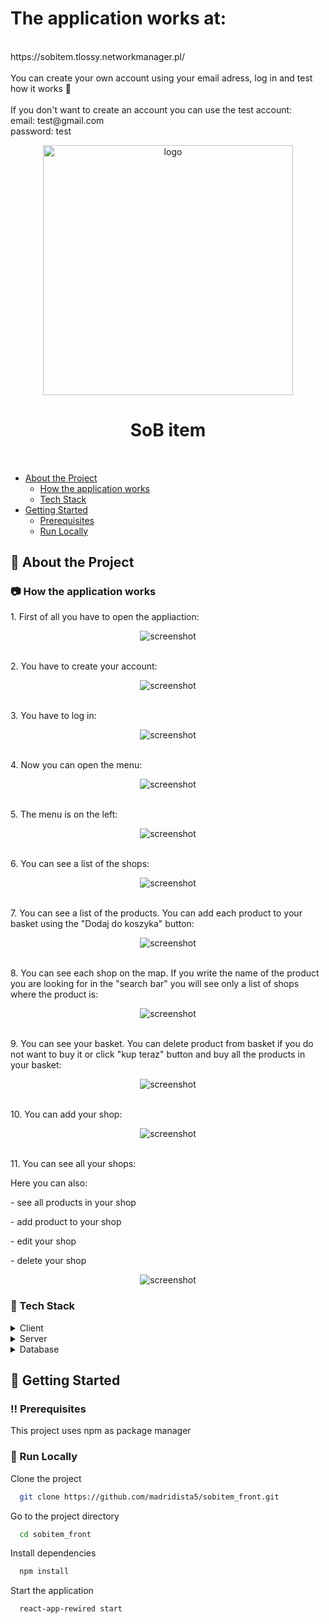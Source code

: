 <h1>The application works at:</h1>
<br>
https://sobitem.tlossy.networkmanager.pl/
<br>
<br>
You can create your own account using your email adress, log in and test how it works 🙂
<br>
<br>
If you don't want to create an account you can use the test account:
<br>
email: test@gmail.com
<br>
password: test


<div align="center">

  <a href="https://sobitem.tlossy.networkmanager.pl" target="_blank"><img src="https://raw.githubusercontent.com/madridista5/madridista5/main/1_0_GIF_0.GIF" alt="logo" width="400" height="auto" /></a>
  <h1>SoB item</h1>
 
<h4>
    
  </h4>
</div>

<br />


- [About the Project](#star2-about-the-project)
  * [How the application works](#camera-How-the-application-works)
  * [Tech Stack](#space_invader-tech-stack)
- [Getting Started](#toolbox-getting-started)
  * [Prerequisites](#bangbang-prerequisites)
  * [Run Locally](#running-run-locally)

  

<!-- About the Project -->
## :star2: About the Project


<!-- Screenshots -->
### :camera: How the application works

<p>1. First of all you have to open the appliaction:</p>
<div align="center"> 
  <img src="https://github.com/madridista5/sobitem_front/blob/main/1.png" alt="screenshot" />
</div>

<br>
<p>2. You have to create your account:</p>
<div align="center"> 
  <img src="https://github.com/madridista5/sobitem_front/blob/main/2.png" alt="screenshot" />
</div>

<br>
<p>3. You have to log in:</p>
<div align="center"> 
  <img src="https://github.com/madridista5/sobitem_front/blob/main/3.png" alt="screenshot" />
</div>

<br>
<p>4. Now you can open the menu:</p>
<div align="center"> 
  <img src="https://github.com/madridista5/sobitem_front/blob/main/4.png" alt="screenshot" />
</div>

<br>
<p>5. The menu is on the left:</p>
<div align="center"> 
  <img src="https://github.com/madridista5/sobitem_front/blob/main/5.png" alt="screenshot" />
</div>

<br>
<p>6. You can see a list of the shops:</p>
<div align="center"> 
  <img src="https://github.com/madridista5/sobitem_front/blob/main/6.png" alt="screenshot" />
</div>

<br>
<p>7. You can see a list of the products. You can add each product to your basket using the "Dodaj do koszyka" button:</p>
<div align="center"> 
  <img src="https://github.com/madridista5/sobitem_front/blob/main/7.png" alt="screenshot" />
</div>

<br>
<p>8. You can see each shop on the map. If you write the name of the product you are looking for in the "search bar" you will see only a list of shops where the product is:</p>
<div align="center"> 
  <img src="https://github.com/madridista5/sobitem_front/blob/main/8.png" alt="screenshot" />
</div>

<br>
<p>9. You can see your basket. You can delete product from basket if you do not want to buy it or click "kup teraz" button and buy all the products in your basket:</p>
<div align="center"> 
  <img src="https://github.com/madridista5/sobitem_front/blob/main/9.png" alt="screenshot" />
</div>

<br>
<p>10. You can add your shop:</p>
<div align="center"> 
  <img src="https://github.com/madridista5/sobitem_front/blob/main/10.png" alt="screenshot" />
</div>

<br>
<p>11. You can see all your shops:</p>
<p>Here you can also:</p>
<p> - see all products in your shop </p>
<p> - add product to your shop </p>
<p> - edit your shop </p>
<p> - delete your shop </p>
<div align="center"> 
  <img src="https://github.com/madridista5/sobitem_front/blob/main/11.png" alt="screenshot" />
</div>


<!-- TechStack -->
### :space_invader: Tech Stack

<details>
  <summary>Client</summary>
  <ul>
    <li><a href="https://www.typescriptlang.org/">Typescript</a></li>
    <li><a href="https://reactjs.org/">React.js</a></li>
  </ul>
</details>

<details>
  <summary>Server</summary>
  <ul>
    <li><a href="https://www.typescriptlang.org/">Typescript</a></li>
    <li><a href="https://nestjs.com/">Nest.js</a></li>  
     <li><a href="https://nodejs.org/en/">Node.js</a></li>
  </ul>
</details>

<details>
<summary>Database</summary>
  <ul>
    <li><a href="https://typeorm.io">TypeORM</a></li>  
  </ul>
</details>


<!-- Getting Started -->
## 	:toolbox: Getting Started

<!-- Prerequisites -->
### :bangbang: Prerequisites

This project uses npm as package manager


<!-- Run Locally -->
### :running: Run Locally

Clone the project

```bash
  git clone https://github.com/madridista5/sobitem_front.git
```

Go to the project directory

```bash
  cd sobitem_front
```

Install dependencies

```bash
  npm install
```

Start the application

```bash
  react-app-rewired start
```
